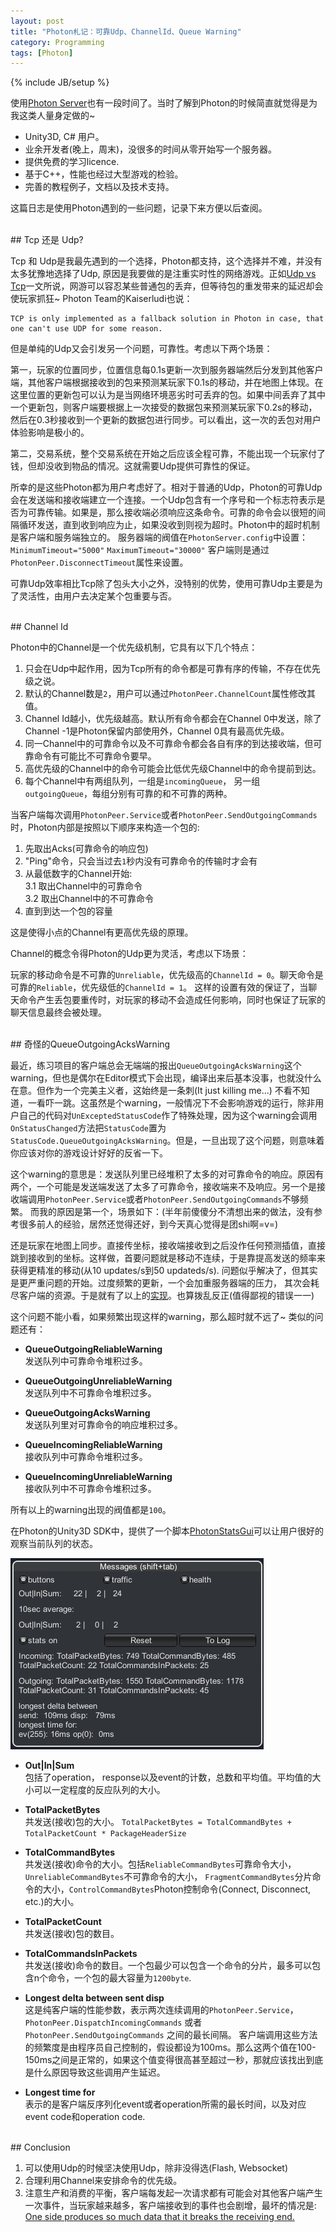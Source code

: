 ```yaml
---
layout: post
title: "Photon札记：可靠Udp、ChannelId、Queue Warning"
category: Programming
tags: [Photon]
---
```

{% include JB/setup %}

使用<a href="https://www.exitgames.com/" target="_blank">Photon Server</a>也有一段时间了。当时了解到Photon的时候简直就觉得是为我这类人量身定做的~

- Unity3D, C# 用户。
- 业余开发者(晚上，周末)，没很多的时间从零开始写一个服务器。
- 提供免费的学习licence.
- 基于C++，性能也经过大型游戏的检验。
- 完善的教程例子，文档以及技术支持。

这篇日志是使用Photon遇到的一些问题，记录下来方便以后查阅。
<!--break-->

<br />
## Tcp 还是 Udp?

Tcp 和 Udp是我最先遇到的一个选择，Photon都支持，这个选择并不难，并没有太多犹豫地选择了Udp, 原因是我要做的是注重实时性的网络游戏。正如<a href="http://gafferongames.com/networking-for-game-programmers/udp-vs-tcp/" target="_blank">Udp vs Tcp</a>一文所说，网游可以容忍某些普通包的丢弃，但等待包的重发带来的延迟却会使玩家抓狂~ Photon Team的Kaiserludi也说：

	TCP is only implemented as a fallback solution in Photon in case, that one can't use UDP for some reason. 

但是单纯的Udp又会引发另一个问题，可靠性。考虑以下两个场景：

<div id="case-one">
第一，玩家的位置同步，位置信息每0.1s更新一次到服务器端然后分发到其他客户端，其他客户端根据接收到的包来预测某玩家下0.1s的移动，并在地图上体现。在这里位置的更新包可以认为是当网络环境恶劣时可丢弃的包。如果中间丢弃了其中一个更新包，则客户端要根据上一次接受的数据包来预测某玩家下0.2s的移动，然后在0.3秒接收到一个更新的数据包进行同步。可以看出，这一次的丢包对用户体验影响是极小的。
</div>

第二，交易系统，整个交易系统在开始之后应该全程可靠，不能出现一个玩家付了钱，但却没收到物品的情况。这就需要Udp提供可靠性的保证。

所幸的是这些Photon都为用户考虑好了。相对于普通的Udp，Photon的可靠Udp会在发送端和接收端建立一个连接。一个Udp包含有一个序号和一个标志符表示是否为可靠传输。如果是，那么接收端必须响应这条命令。可靠的命令会以很短的间隔循环发送，直到收到响应为止，如果没收到则视为超时。Photon中的超时机制是客户端和服务端独立的。
服务器端的阀值在`PhotonServer.config`中设置：
`MinimumTimeout="5000"`
`MaximumTimeout="30000"`
客户端则是通过`PhotonPeer.DisconnectTimeout`属性来设置。

可靠Udp效率相比Tcp除了包头大小之外，没特别的优势，使用可靠Udp主要是为了灵活性，由用户去决定某个包重要与否。

<br />
## Channel Id

Photon中的Channel是一个优先级机制，它具有以下几个特点：

1. 只会在Udp中起作用，因为Tcp所有的命令都是可靠有序的传输，不存在优先级之说。
2. 默认的Channel数是`2`，用户可以通过`PhotonPeer.ChannelCount`属性修改其值。
3. Channel Id越小，优先级越高。默认所有命令都会在Channel 0中发送，除了Channel -1是Photon保留内部使用外，Channel 0具有最高优先级。
4. 同一Channel中的可靠命令以及不可靠命令都会各自有序的到达接收端，但可靠命令有可能比不可靠命令要早。
5. 高优先级的Channel中的命令可能会比低优先级Channel中的命令提前到达。
6. 每个Channel中有两组队列，一组是`incomingQueue`， 另一组`outgoingQueue`，每组分别有可靠的和不可靠的两种。

当客户端每次调用`PhotonPeer.Service`或者`PhotonPeer.SendOutgoingCommands`时，Photon内部是按照以下顺序来构造一个包的:

1. 先取出Acks(可靠命令的响应包)
2. "Ping"命令，只会当过去`1`秒内没有可靠命令的传输时才会有
3. 从最低数字的Channel开始:  
	3.1 取出Channel中的可靠命令  
	3.2 取出Channel中的不可靠命令
4. 直到到达一个包的容量

这是使得小点的Channel有更高优先级的原理。

Channel的概念令得Photon的Udp更为灵活，考虑以下场景：

玩家的移动命令是不可靠的`Unreliable`，优先级高的`ChannelId = 0`。聊天命令是可靠的`Reliable`，优先级低的`ChannelId = 1`。 这样的设置有效的保证了，当聊天命令产生丢包要重传时，对玩家的移动不会造成任何影响，同时也保证了玩家的聊天信息最终会被处理。

<br />
## 奇怪的QueueOutgoingAcksWarning

最近，练习项目的客户端总会无端端的报出`QueueOutgoingAcksWarning`这个warning，但也是偶尔在Editor模式下会出现，编译出来后基本没事，也就没什么在意。但作为一个完美主义者，这始终是一条刺(It just killing me...)
不看不知道，一看吓一跳。这虽然是个warning，一般情况下不会影响游戏的运行，除非用户自己的代码对`UnExceptedStatusCode`作了特殊处理，因为这个warning会调用`OnStatusChanged`方法把`StatusCode`置为`StatusCode.QueueOutgoingAcksWarning`。但是，一旦出现了这个问题，则意味着你应该对你的游戏设计好好的反省一下。

这个warning的意思是：发送队列里已经堆积了太多的对可靠命令的响应。原因有两个，一个可能是发送端发送了太多了可靠命令，接收端来不及响应。另一个是接收端调用`PhotonPeer.Service`或者`PhotonPeer.SendOutgoingCommands`不够频繁。
而我的原因是第一个，场景如下：(半年前傻傻分不清想出来的做法，没有参考很多前人的经验，居然还觉得还好，到今天真心觉得是团shi啊=v=)

还是玩家在地图上同步。直接传坐标，接收端接收到之后没作任何预测插值，直接跳到接收到的坐标。这样做，首要问题就是移动不连续，于是靠提高发送的频率来获得更精准的移动(从10 updates/s到50 updateds/s). 问题似乎解决了，但其实是更严重问题的开始。过度频繁的更新，一个会加重服务器端的压力， 其次会耗尽客户端的资源。于是就有了以上的[实现](#case-one)。也算拨乱反正(值得鄙视的错误一一)

这个问题不能小看，如果频繁出现这样的warning，那么超时就不远了~ 类似的问题还有：

- **QueueOutgoingReliableWarning**  
  发送队列中可靠命令堆积过多。

- **QueueOutgoingUnreliableWarning**  
  发送队列中不可靠命令堆积过多。

- **QueueOutgoingAcksWarning**  
  发送队列里对可靠命令的响应堆积过多。

- **QueueIncomingReliableWarning**  
  接收队列中可靠命令堆积过多。

- **QueueIncomingUnreliableWarning**  
  接收队列中不可靠命令堆积过多。

所有以上的warning出现的阀值都是`100`。

在Photon的Unity3D SDK中，提供了一个脚本<a href="http://doc.exitgames.com/photon-cloud/PhotonStatsGui/" target="_blank">PhotonStatsGui</a>可以让用户很好的观察当前队列的状态。

<img src="/assets/custom/images/posts/PhotonStatsGui.jpg" />

- **Out|In|Sum**  
  包括了operation， response以及event的计数，总数和平均值。平均值的大小可以一定程度的反应队列的大小。

- **TotalPacketBytes**  
  共发送(接收)包的大小。 `TotalPacketBytes = TotalCommandBytes + TotalPacketCount * PackageHeaderSize`

- **TotalCommandBytes**  
  共发送(接收)命令的大小。包括`ReliableCommandBytes`可靠命令大小， `UnreliableCommandBytes`不可靠命令的大小， `FragmentCommandBytes`分片命令的大小，`ControlCommandBytes`Photon控制命令(Connect, Disconnect, etc.)的大小。

- **TotalPacketCount**  
  共发送(接收)包的数目。

- **TotalCommandsInPackets**  
  共发送(接收)命令的数目。一个包最少可以包含一个命令的分片，最多可以包含n个命令，一个包的最大容量为`1200byte`.

- **Longest delta between sent disp**  
  这是纯客户端的性能参数，表示两次连续调用的`PhotonPeer.Service`，`PhotonPeer.DispatchIncomingCommands` 或者`PhotonPeer.SendOutgoingCommands` 之间的最长间隔。 客户端调用这些方法的频繁度是由程序员自己控制的，假设都设为100ms。那么这两个值在100-150ms之间是正常的，如果这个值变得很高甚至超过一秒，那就应该找出到底是什么原因导致这些调用产生延迟。

- **Longest time for**  
  表示的是客户端反序列化event或者operation所需的最长时间，以及对应event code和operation code. 

<br />
## Conclusion

1. 可以使用Udp的时候坚决使用Udp，除非没得选(Flash, Websocket)
2. 合理利用Channel来安排命令的优先级。
3. 注意生产和消费的平衡，客户端每发起一次请求都有可能会对其他客户端产生一次事件，当玩家越来越多，客户端接收到的事件也会剧增，最坏的情况是: <a href="http://doc.exitgames.com/photon-server/PerformanceTips/" target="_blank">One side produces so much data that it breaks the receiving end.</a>

<br />
